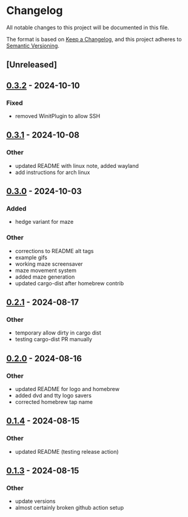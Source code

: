 # Changelog
All notable changes to this project will be documented in this file.

The format is based on [Keep a Changelog](https://keepachangelog.com/en/1.0.0/),
and this project adheres to [Semantic Versioning](https://semver.org/spec/v2.0.0.html).

## [Unreleased]

## [0.3.2](https://github.com/cxreiff/ttysvr/compare/v0.3.1...v0.3.2) - 2024-10-10

### Fixed

- removed WinitPlugin to allow SSH

## [0.3.1](https://github.com/cxreiff/ttysvr/compare/v0.3.0...v0.3.1) - 2024-10-08

### Other

- updated README with linux note, added wayland
- add instructions for arch linux

## [0.3.0](https://github.com/cxreiff/ttysvr/compare/v0.2.1...v0.3.0) - 2024-10-03

### Added

- hedge variant for maze

### Other

- corrections to README alt tags
- example gifs
- working maze screensaver
- maze movement system
- added maze generation
- updated cargo-dist after homebrew contrib

## [0.2.1](https://github.com/cxreiff/ttysvr/compare/v0.2.0...v0.2.1) - 2024-08-17

### Other
- temporary allow dirty in cargo dist
- testing cargo-dist PR manually

## [0.2.0](https://github.com/cxreiff/ttysvr/compare/v0.1.4...v0.2.0) - 2024-08-16

### Other
- updated README for logo and homebrew
- added dvd and tty logo savers
- corrected homebrew tap name

## [0.1.4](https://github.com/cxreiff/ttysvr/compare/v0.1.3...v0.1.4) - 2024-08-15

### Other
- updated README (testing release action)

## [0.1.3](https://github.com/cxreiff/ttysvr/compare/v0.1.2...v0.1.3) - 2024-08-15

### Other
- update versions
- almost certainly broken github action setup
